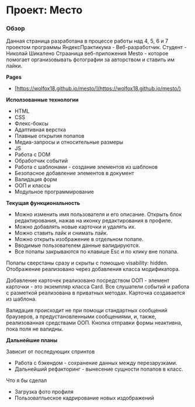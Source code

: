 # Проект: Место

### Обзор

Данная страница разработана в процессе работы над 4, 5, 6 и 7 проектом программы ЯндексПрактикума - Веб-разработчик.
Студент - Николай Шикалено
Страаница веб-приложения Mesto - которое помогает организовывать фотографии за авторством и ставить им лайки.

**Pages**

* [https://wolfox18.github.io/mesto/](https://wolfox18.github.io/mesto/)

**Исползованные технологии**

* HTML
* CSS
* Флекс-боксы
* Адаптивная верстка
* Плавные открытия попапов
* Медиа-запросы и относительные размеры
* JS
* Работа с DOM
* Обработчик событий
* Работа с шаблонами - создание элементов из шаблонов
* Безопасное добавление элементов в документ
* Валидация форм
* ООП и классы
* Модульное программирование

**Текущая функциональность**

* Можно изменить имя пользователя и его описание. Открыть блок редактирования, нажав на иконку редактирования в профиле.
* Можно добавлять новые карточки и удалять их.
* Можно ставить лайк и снимать лайк.
* Можно открыть изображение в отдельном попапе.
* Вводимые пользователем данные валидируются.
* Все попапы закрываются по клавише Esc и по клику вне попапа.

Попапы сверстаны сразу и скрыты с помощью visability: hidden. Отображение реализовано через добавления класса модификатора.

Добавление карточек реализовано посредством ООП - элемент карточки - это экземпляр класса Card. Все слушатели событий и работа с разметкой реализована в приватных методах. Карточка создавается из шаблона.

Валидация происходит не при помощи стандартных сообщений браузеров, а предустановленными сообщениями, и, также, реализованная средствами ООП. Кнопка отправки формы неактивна, пока поля не валидны.

**Дальнейшие планы**

Зависит от последующих спринтов
* Работа с бэкендом - сохранение данных между перезарузками.
* Дальнейший рефакторинг - вынесение сущности попапов в класс.

Что я бы сделал
* Загрузка фото профиля
* Пользоватльеское кадрирование новых издображений